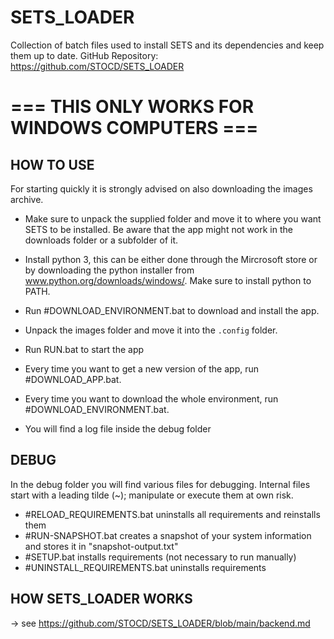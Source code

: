 # SETS_LOADER
Collection of batch files used to install SETS and its dependencies and keep them up to date.
GitHub Repository: https://github.com/STOCD/SETS_LOADER

# === THIS ONLY WORKS FOR WINDOWS COMPUTERS ===

## HOW TO USE
For starting quickly it is strongly advised on also downloading the images archive.

- Make sure to unpack the supplied folder and move it to where you want SETS to be installed. Be aware that the app might not work in the downloads folder or a subfolder of it.
- Install python 3, this can be either done through the Mircrosoft store or by downloading the python installer from www.python.org/downloads/windows/. Make sure to install python to PATH.
- Run #DOWNLOAD_ENVIRONMENT.bat to download and install the app.
- Unpack the images folder and move it into the `.config` folder.
- Run RUN.bat to start the app

- Every time you want to get a new version of the app, run #DOWNLOAD_APP.bat.
- Every time you want to download the whole environment, run #DOWNLOAD_ENVIRONMENT.bat.
- You will find a log file inside the debug folder

## DEBUG
In the debug folder you will find various files for debugging. Internal files start with a leading tilde (~); manipulate or execute them at own risk.
- #RELOAD_REQUIREMENTS.bat uninstalls all requirements and reinstalls them
- #RUN-SNAPSHOT.bat creates a snapshot of your system information and stores it in "snapshot-output.txt"
- #SETUP.bat installs requirements (not necessary to run manually)
- #UNINSTALL_REQUIREMENTS.bat uninstalls requirements

## HOW SETS_LOADER WORKS
-> see https://github.com/STOCD/SETS_LOADER/blob/main/backend.md
